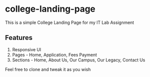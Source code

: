 # college-landing-page

This is a simple College Landing Page for my IT Lab Assignment

## Features

1. Responsive UI
2. Pages - Home, Application, Fees Payment
3. Sections - Home, About Us, Our Campus, Our Legacy, Contact Us

Feel free to clone and tweak it as you wish

